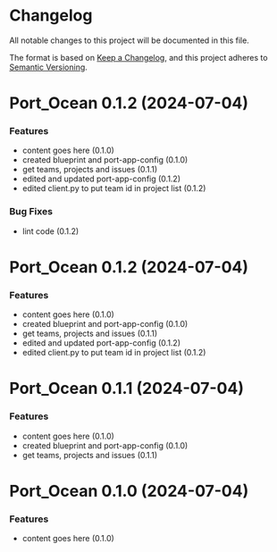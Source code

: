 # Changelog

All notable changes to this project will be documented in this file.

The format is based on [Keep a Changelog](https://keepachangelog.com/en/1.0.0/),
and this project adheres to [Semantic Versioning](https://semver.org/spec/v2.0.0.html).

<!-- towncrier release notes start -->

# Port_Ocean 0.1.2 (2024-07-04)

### Features

- content goes here (0.1.0)
- created blueprint and port-app-config (0.1.0)
- get teams, projects and issues (0.1.1)
- edited and updated port-app-config (0.1.2)
- edited client.py to put team id in project list (0.1.2)

### Bug Fixes

- lint code (0.1.2)


# Port_Ocean 0.1.2 (2024-07-04)

### Features

- content goes here (0.1.0)
- created blueprint and port-app-config (0.1.0)
- get teams, projects and issues (0.1.1)
- edited and updated port-app-config (0.1.2)
- edited client.py to put team id in project list (0.1.2)


# Port_Ocean 0.1.1 (2024-07-04)

### Features

- content goes here (0.1.0)
- created blueprint and port-app-config (0.1.0)
- get teams, projects and issues (0.1.1)


# Port_Ocean 0.1.0 (2024-07-04)

### Features

- content goes here (0.1.0)
